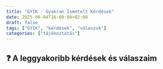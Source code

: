 ```yaml
---
title: "GYIK - Gyakran Ismételt Kérdések"
date: 2025-06-04T16:00:00+02:00
draft: false
tags: ["GYIK", "kérdések", "válaszok"]
categories: ["tájékoztatás"]
---
```


## ❓ A leggyakoribb kérdések és válaszaim
